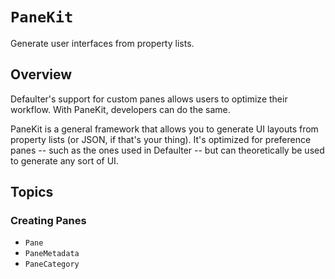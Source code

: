 # ``PaneKit``

Generate user interfaces from property lists.

## Overview

Defaulter's support for custom panes allows users to optimize their workflow. With PaneKit, developers can do the same.

PaneKit is a general framework that allows you to generate UI layouts from property lists (or JSON, if that's your thing). It's optimized for preference panes -- such as the ones used in Defaulter -- but can theoretically be used to generate any sort of UI.

## Topics

### Creating Panes

- ``Pane``
- ``PaneMetadata``
- ``PaneCategory``
